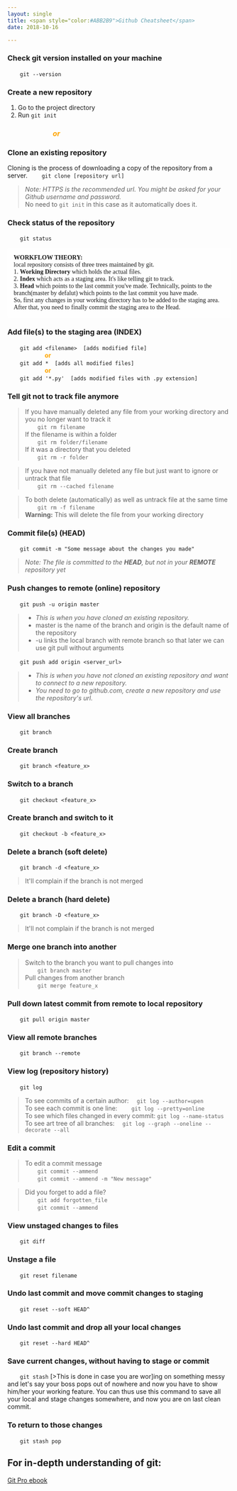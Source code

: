 ```yaml
---
layout: single
title: <span style="color:#ABB2B9">Github Cheatsheet</span>
date: 2018-10-16

---
```



### Check git version installed on your machine
&emsp;&emsp;`git --version`

### Create a new repository
1. Go to the project directory
2. Run `git init`

### &emsp;&emsp;&emsp;&emsp;&emsp;&emsp; _<span style="color:orange">or</span>_

### Clone an existing repository
Cloning is the process of downloading a copy of the repository from a server.
&emsp;&emsp;`git clone [repository url]`

> _Note: HTTPS is the recommended url. You might be asked for your Github username and password._<br/>
No need to `git init` in this case as it automatically does it.

### Check status of the repository
&emsp;&emsp;`git status`

<p style="font-family: 'Lucida Console';color:#181818; background-color:#FEFEFE; padding: 1em; border-radius: 4px;">
	<b>WORKFLOW THEORY:</b><br/>
	local repository consists of three trees maintained by git.<br/>
	1. <b>Working Directory</b> which holds the actual files.<br/>
	2. <b>Index</b> which acts as a staging area. It's like telling git to track.<br/>
	3. <b>Head</b> which points to the last commit you've made. Technically, points to the branch(master by defalut) which points to the last commit you have made.<br/>
	So, first any changes in your working directory has to be added to the staging area. After that, you need to finally commit the staging area to the Head.<br/>
</p>

### Add file(s) to the staging area (INDEX)
&emsp;&emsp;`git add <filename>`&emsp;`[adds modified file]`<br/>
&emsp;&emsp;&emsp;&emsp;&emsp;&emsp;**<span style="color:orange">or</span>**<br/>
&emsp;&emsp;`git add *`&emsp;`[adds all modified files]`<br/>
&emsp;&emsp;&emsp;&emsp;&emsp;&emsp;**<span style="color:orange">or</span>**<br/>
&emsp;&emsp;`git add '*.py'`&emsp;`[adds modified files with .py extension]`


### Tell git not to track file anymore
> If you have manually deleted any file from your working directory and you no longer want to track it<br/>
&emsp;&emsp;`git rm filename`<br/>
If the filename is within a folder<br/> 
&emsp;&emsp;`git rm folder/filename`<br/>
If it was a directory that you deleted<br/> 
&emsp;&emsp;`git rm -r folder`

> If you have not manually deleted any file but just want to ignore or untrack that file<br/>
&emsp;&emsp;`git rm --cached filename`

> To both delete (automatically) as well as untrack file at the same time<br/>
&emsp;&emsp;`git rm -f filename`<br/>
**Warning:** This will delete the file from your working directory

### Commit file(s) (HEAD)
&emsp;&emsp;`git commit -m "Some message about the changes you made"`

> _Note: The file is committed to the **HEAD**, but not in your **REMOTE** repository yet_

### Push changes to remote (online) repository
&emsp;&emsp;`git push -u origin master`
> - _This is when you have cloned an existing repository._<br/>
> - master is the name of the branch and origin is the default name of the repository<br/>
> - -u links the local branch with remote branch so that later we can use git pull without arguments

&emsp;&emsp;`git push add origin <server_url>`
> - _This is when you have not cloned an existing repository and want to connect to a new repository._<br/>
> - _You need to go to github.com, create a new repository and use the repository's url._

### View all branches
&emsp;&emsp;`git branch`

### Create branch
&emsp;&emsp;`git branch <feature_x>`

### Switch to a branch
&emsp;&emsp;`git checkout <feature_x>`

### Create branch and switch to it
&emsp;&emsp;`git checkout -b <feature_x>`

### Delete a branch (soft delete)
&emsp;&emsp;`git branch -d <feature_x>`
> It'll complain if the branch is not merged 

### Delete a branch (hard delete)
&emsp;&emsp;`git branch -D <feature_x>`
> It'll not complain if the branch is not merged 

### Merge one branch into another
> Switch to the branch you want to pull changes into<br/>
&emsp;&emsp;`git branch master`<br/>
Pull changes from another branch<br/>
&emsp;&emsp;`git merge feature_x`

### Pull down latest commit from remote to local repository
&emsp;&emsp;`git pull origin master`

### View all remote branches
&emsp;&emsp;`git branch --remote`

### View log (repository history)
&emsp;&emsp;`git log` 

> To see commits of a certain author:&emsp;  `git log --author=upen`<br/>
To see each commit is one line:&emsp;&emsp; `git log --pretty=online`<br/>
To see which files changed in every commit: `git log --name-status`<br/>
To see art tree of all branches:&emsp; `git log --graph --oneline --decorate --all`


### Edit a commit
> To edit a commit message<br/>
&emsp;&emsp;`git commit --ammend`<br/> 
&emsp;&emsp;`git commit --ammend -m "New message"` 

>Did you forget to add a file?<br/>
&emsp;&emsp;`git add forgotten_file`<br/>
&emsp;&emsp;`git commit --ammend`  

### View unstaged changes to files
&emsp;&emsp;`git diff` 

### Unstage a file
&emsp;&emsp;`git reset filename` 

### Undo last commit and move commit changes to staging
&emsp;&emsp;`git reset --soft HEAD^` 

### Undo last commit and drop all your local changes
&emsp;&emsp;`git reset --hard HEAD^` 

### Save current changes, without having to stage or commit 
&emsp;&emsp;`git stash` [>This is done in case you are wor]ing on something messy and let's say your boss
pops out of nowhere and now you have to show him/her your working feature. You can thus
use this command to save all your local and stage changes somewhere, and now you are on last clean commit.

### To return to those changes
&emsp;&emsp;`git stash pop`


## For in-depth understanding of git: 
[Git Pro ebook](https://book.git-scm.com/book/en/v2])

















